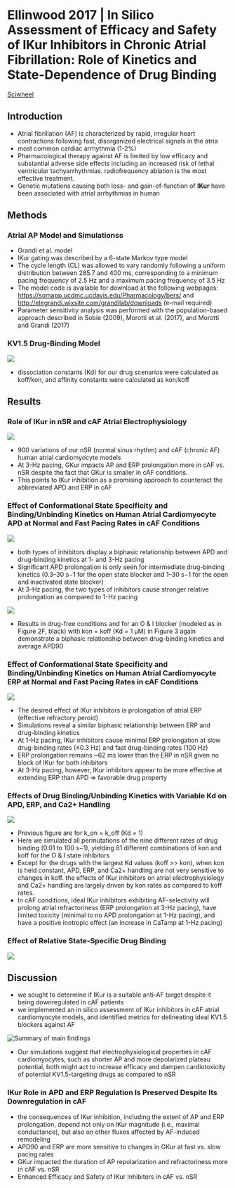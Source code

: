 # Ellinwood 2017 | In Silico Assessment of Efficacy and Safety of IKur Inhibitors in Chronic Atrial Fibrillation: Role of Kinetics and State-Dependence of Drug Binding


[Sciwheel](https://sciwheel.com/work/#/items/6117352)

<!--more-->

## Introduction
* Atrial fibrillation (AF) is characterized by rapid, irregular heart contractions following fast, disorganized electrical signals in the atria
*  most common cardiac arrhythmia (1-2%)
* Pharmacological therapy against AF is limited by low efficacy and substantial adverse side effects including an increased risk of lethal ventricular tachyarrhythmias. radiofrequency ablation is the most effective treatment.
* Genetic mutations causing both loss- and gain-of-function of **IKur** have been associated with atrial arrhythmias in human

## Methods
### Atrial AP Model and Simulationss
* Grandi et al. model
* IKur gating was described by a 6-state Markov type model
* The cycle length (CL) was allowed to vary randomly following a uniform distribution between 285.7 and 400 ms, corresponding to a minimum pacing frequency of 2.5 Hz and a maximum pacing frequency of 3.5 Hz
* The model code is available for download at the following webpages: https://somapp.ucdmc.ucdavis.edu/Pharmacology/bers/ and http://elegrandi.wixsite.com/grandilab/downloads (e-mail required)
* Parameter sensitivity analysis was performed with the population-based approach described in Sobie (2009), Morotti et al. (2017), and Morotti and Grandi (2017)
### KV1.5 Drug-Binding Model
![](https://www.frontiersin.org/files/Articles/301424/fphar-08-00799-HTML/image_m/fphar-08-00799-g002.jpg)
* dissociation constants (Kd) for our drug scenarios were calculated as koff/kon, and affinity constants were calculated as kon/koff

## Results
### Role of IKur in nSR and cAF Atrial Electrophysiology
![](https://www.frontiersin.org/files/Articles/301424/fphar-08-00799-HTML/image_m/fphar-08-00799-g001.jpg)
* 900 variations of our nSR (normal sinus rhythm) and cAF (chronic AF) human atrial cardiomyocyte models
* At 3-Hz pacing, GKur impacts AP and ERP prolongation more in cAF vs. nSR despite the fact that GKur is smaller in cAF conditions.
* This points to IKur inhibition as a promising approach to counteract the abbreviated APD and ERP in cAF

### Effect of Conformational State Specificity and Binding/Unbinding Kinetics on Human Atrial Cardiomyocyte APD at Normal and Fast Pacing Rates in cAF Conditions
![](https://www.frontiersin.org/files/Articles/301424/fphar-08-00799-HTML/image_m/fphar-08-00799-g002.jpg)
* both types of inhibitors display a biphasic relationship between APD and drug-binding kinetics at 1- and 3-Hz pacing
* Significant APD prolongation is only seen for intermediate drug-binding kinetics (0.3–30 s−1 for the open state blocker and 1–30 s−1 for the open and inactivated state blocker)
* At 3-Hz pacing, the two types of inhibitors cause stronger relative prolongation as compared to 1-Hz pacing

![](https://www.frontiersin.org/files/Articles/301424/fphar-08-00799-HTML/image_m/fphar-08-00799-g003.jpg)
* Results in drug-free conditions and for an O & I blocker (modeled as in Figure 2F, black) with kon = koff (Kd = 1 μM) in Figure 3 again demonstrate a biphasic relationship between drug-binding kinetics and average APD90

### Effect of Conformational State Specificity and Binding/Unbinding Kinetics on Human Atrial Cardiomyocyte ERP at Normal and Fast Pacing Rates in cAF Conditions
![](https://www.frontiersin.org/files/Articles/301424/fphar-08-00799-HTML/image_m/fphar-08-00799-g004.jpg)
* The desired effect of IKur inhibitors is prolongation of atrial ERP (effective refractory peroid)
*  Simulations reveal a similar biphasic relationship between ERP and drug-binding kinetics
* At 1-Hz pacing, IKur inhibitors cause minimal ERP prolongation at slow drug-binding rates (≤0.3 Hz) and fast drug-binding rates (100 Hz)
* ERP prolongation remains ~62 ms lower than the ERP in nSR given no block of IKur for both inhibitors
* At 3-Hz pacing, however, IKur inhibitors appear to be more effective at extending ERP than APD => favorable drug property
### Effects of Drug Binding/Unbinding Kinetics with Variable Kd on APD, ERP, and Ca2+ Handling
![](https://www.frontiersin.org/files/Articles/301424/fphar-08-00799-HTML/image_m/fphar-08-00799-g005.jpg)
* Previous figure are for k_on = k_off (Kd = 1)
* Here we simulated all permutations of the nine different rates of drug binding (0.01 to 100 s−1), yielding 81 different combinations of kon and koff for the O & I state inhibitors
* Except for the drugs with the largest Kd values (koff >> kon), when kon is held constant, APD, ERP, and Ca2+ handling are not very sensitive to changes in koff. the effects of IKur inhibitors on atrial electrophysiology and Ca2+ handling are largely driven by kon rates as compared to koff rates.
* In cAF conditions, ideal IKur inhibitors exhibiting AF-selectivity will prolong atrial refractoriness (ERP prolongation at 3-Hz pacing), have limited toxicity (minimal to no APD prolongation at 1-Hz pacing), and have a positive inotropic effect (an increase in CaTamp at 1-Hz pacing)

### Effect of Relative State-Specific Drug Binding
![](https://www.frontiersin.org/files/Articles/301424/fphar-08-00799-HTML/image_m/fphar-08-00799-g006.jpg)

## Discussion
* we sought to determine if IKur is a suitable anti-AF target despite it being downregulated in cAF patients
* we implemented an in silico assessment of IKur inhibitors in cAF atrial cardiomyocyte models, and identified metrics for delineating ideal KV1.5 blockers against AF

![](https://www.frontiersin.org/files/Articles/301424/fphar-08-00799-HTML/image_m/fphar-08-00799-g007.jpg "Summary of main findings")

* Our simulations suggest that electrophysiological properties in cAF cardiomyocytes, such as shorter AP and more depolarized plateau potential, both might act to increase efficacy and dampen cardiotoxicity of potential KV1.5-targeting drugs as compared to nSR

### IKur Role in APD and ERP Regulation Is Preserved Despite Its Downregulation in cAF
*  the consequences of IKur inhibition, including the extent of AP and ERP prolongation, depend not only on IKur magnitude (i.e., maximal conductance), but also on other fluxes affected by AF-induced remodeling
* APD90 and ERP are more sensitive to changes in GKur at fast vs. slow pacing rates
* GKur impacted the duration of AP repolarization and refractoriness more in cAF vs. nSR
* Enhanced Efficacy and Safety of IKur Inhibitors in cAF vs. nSR

